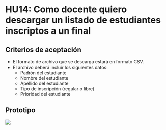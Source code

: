 # HU14: Como docente quiero descargar un listado de estudiantes inscriptos a un final

## Criterios de aceptación
- El formato de archivo que se descarga estará en formato CSV.
- El archivo deberá incluir los siguientes datos:
    - Padrón del estudiante
    - Nombre del estudiante
    - Apellido del estudiante
    - Tipo de inscripción (regular o libre)
    - Prioridad del estudiante

## Prototipo
![](./prototipos/descargar-listado-final.png)
